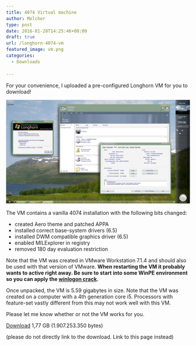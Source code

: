 ```yaml
---
title: 4074 Virtual machine
author: Melcher
type: post
date: 2016-01-28T14:25:46+00:00
draft: true
url: /longhorn-4074-vm
featured_image: vm.png
categories:
  - Downloads

---
```

For your convenience, I uploaded a pre-configured Longhorn VM for you to download!

![](vm.png)

The VM contains a vanilla 4074 installation with the following bits changed:

  * created Aero theme and patched APPA
  * installed correct base-system drivers (6.5)
  * installed DWM compatible graphics driver (6.5)
  * enabled MILExplorer in registry
  * removed 180 day evaluation restriction

Note that the VM was created in VMware Workstation 7.1.4 and should also be used with that version of VMware. **When restarting the VM it probably wants to active right away. Be sure to start into some WinPE environment so you can apply the [winlogon crack](/activation-cracks).**

Once unpacked, the VM is 5.59 gigabytes in size. Note that the VM was created on a computer with a 4th generation core i5. Processors with feature-set vastly different from this may not work well with this VM.

Please let me know whether or not the VM works for you.

 [Download](/images/4074vm.zip) 1,77 GB (1.907.253.350 bytes)
  
(please do not directly link to the download. Link to this page instead)